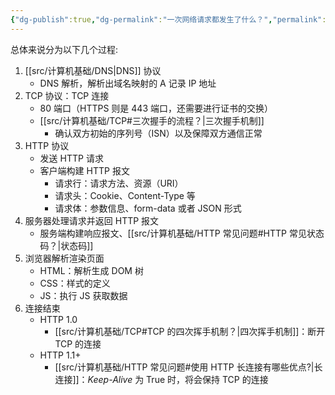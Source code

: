 ```yaml
---
{"dg-publish":true,"dg-permalink":"一次网络请求都发生了什么？","permalink":"/一次网络请求都发生了什么？/"}
---
```



总体来说分为以下几个过程:

1. [[src/计算机基础/DNS\|DNS]] 协议
	- DNS 解析，解析出域名映射的 A 记录 IP 地址
2. TCP 协议：TCP 连接
	- 80 端口（HTTPS 则是 443 端口，还需要进行证书的交换）
	- [[src/计算机基础/TCP#三次握手的流程？\|三次握手机制]]
		- 确认双方初始的序列号（ISN）以及保障双方通信正常
3. HTTP 协议
	- 发送 HTTP 请求
	- 客户端构建 HTTP 报文
		- 请求行：请求方法、资源（URI）
		- 请求头：Cookie、Content-Type 等
		- 请求体：参数信息、form-data 或者 JSON 形式
4. 服务器处理请求并返回 HTTP 报文
	- 服务端构建响应报文、[[src/计算机基础/HTTP 常见问题#HTTP 常见状态码？\|状态码]]
5. 浏览器解析渲染页面
	- HTML：解析生成 DOM 树
	- CSS：样式的定义
	- JS：执行 JS 获取数据
6. 连接结束
	- HTTP 1.0
		- [[src/计算机基础/TCP#TCP 的四次挥手机制？\|四次挥手机制]]：断开 TCP 的连接
	- HTTP 1.1+
		- [[src/计算机基础/HTTP 常见问题#使用 HTTP 长连接有哪些优点?\|长连接]]：*Keep-Alive* 为 True 时，将会保持 TCP 的连接
